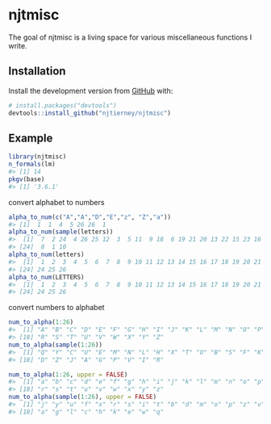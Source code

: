 
<!-- README.md is generated from README.Rmd. Please edit that file -->

# njtmisc

<!-- badges: start -->

<!-- badges: end -->

The goal of njtmisc is a living space for various miscellaneous
functions I write.

## Installation

Install the development version from [GitHub](https://github.com/) with:

``` r
# install.packages("devtools")
devtools::install_github("njtierney/njtmisc")
```

## Example

``` r
library(njtmisc)
n_formals(lm)
#> [1] 14
pkgv(base)
#> [1] '3.6.1'
```

convert alphabet to numbers

``` r
alpha_to_num(c("A","A","D","E","z", "Z","a"))
#> [1]  1  1  4  5 26 26  1
alpha_to_num(sample(letters))
#>  [1]  7  2 24  4 26 25 12  3  5 11  9 18  6 19 21 20 13 22 15 23 16 14 17
#> [24]  8  1 10
alpha_to_num(letters)
#>  [1]  1  2  3  4  5  6  7  8  9 10 11 12 13 14 15 16 17 18 19 20 21 22 23
#> [24] 24 25 26
alpha_to_num(LETTERS)
#>  [1]  1  2  3  4  5  6  7  8  9 10 11 12 13 14 15 16 17 18 19 20 21 22 23
#> [24] 24 25 26
```

convert numbers to alphabet

``` r
num_to_alpha(1:26)
#>  [1] "A" "B" "C" "D" "E" "F" "G" "H" "I" "J" "K" "L" "M" "N" "O" "P" "Q"
#> [18] "R" "S" "T" "U" "V" "W" "X" "Y" "Z"
num_to_alpha(sample(1:26))
#>  [1] "Q" "Y" "C" "U" "E" "M" "N" "L" "H" "X" "T" "O" "B" "S" "F" "K" "W"
#> [18] "D" "Z" "J" "A" "G" "P" "V" "I" "R"

num_to_alpha(1:26, upper = FALSE)
#>  [1] "a" "b" "c" "d" "e" "f" "g" "h" "i" "j" "k" "l" "m" "n" "o" "p" "q"
#> [18] "r" "s" "t" "u" "v" "w" "x" "y" "z"
num_to_alpha(sample(1:26), upper = FALSE)
#>  [1] "j" "y" "u" "f" "x" "r" "s" "i" "t" "b" "d" "m" "o" "p" "z" "v" "n"
#> [18] "a" "g" "l" "c" "h" "k" "e" "w" "q"
```
